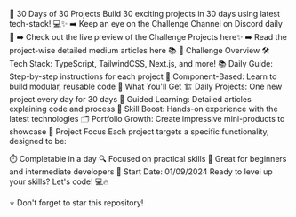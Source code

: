 🚀 30 Days of 30 Projects
Build 30 exciting projects in 30 days using latest tech-stack! 💻✨
➡️ Keep an eye on the Challenge Channel on Discord daily 👀
➡️ Check out the live preview of the Challenge Projects here✨
➡️ Read the project-wise detailed medium articles here 📚
🎯 Challenge Overview
🛠️ Tech Stack: TypeScript, TailwindCSS, Next.js, and more!
📚 Daily Guide: Step-by-step instructions for each project
🧩 Component-Based: Learn to build modular, reusable code
🌟 What You'll Get
🏗️ Daily Projects: One new project every day for 30 days
📝 Guided Learning: Detailed articles explaining code and process
💪 Skill Boost: Hands-on experience with the latest technologies
🗂️ Portfolio Growth: Create impressive mini-products to showcase
🎨 Project Focus
Each project targets a specific functionality, designed to be:

⏱️ Completable in a day
🔍 Focused on practical skills
🚀 Great for beginners and intermediate developers
📅 Start Date: 01/09/2024
Ready to level up your skills? Let's code! 💻🔥

⭐ Don't forget to star this repository!
